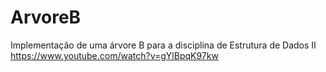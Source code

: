# ArvoreB
Implementação de uma árvore B para a disciplina de Estrutura de Dados II
https://www.youtube.com/watch?v=gYlBpqK97kw
